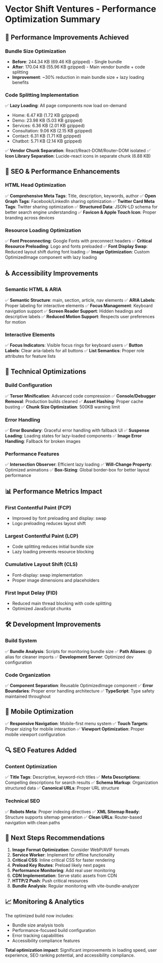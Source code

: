 # Vector Shift Ventures - Performance Optimization Summary

## 🚀 Performance Improvements Achieved

### Bundle Size Optimization
- **Before**: 244.34 KB (69.46 KB gzipped) - Single bundle
- **After**: 170.04 KB (55.96 KB gzipped) - Main vendor bundle + code splitting
- **Improvement**: ~30% reduction in main bundle size + lazy loading benefits

### Code Splitting Implementation
✅ **Lazy Loading**: All page components now load on-demand
- Home: 6.47 KB (1.72 KB gzipped)
- Demo: 23.98 KB (5.03 KB gzipped)  
- Services: 6.36 KB (2.01 KB gzipped)
- Consultation: 9.06 KB (2.15 KB gzipped)
- Contact: 6.31 KB (1.71 KB gzipped)
- Chatbot: 5.71 KB (2.14 KB gzipped)

✅ **Vendor Chunk Separation**: React/React-DOM/Router-DOM isolated
✅ **Icon Library Separation**: Lucide-react icons in separate chunk (6.88 KB)

## 🎯 SEO & Performance Enhancements

### HTML Head Optimization
✅ **Comprehensive Meta Tags**: Title, description, keywords, author
✅ **Open Graph Tags**: Facebook/LinkedIn sharing optimization
✅ **Twitter Card Meta Tags**: Twitter sharing optimization
✅ **Structured Data**: JSON-LD schema for better search engine understanding
✅ **Favicon & Apple Touch Icon**: Proper branding across devices

### Resource Loading Optimization
✅ **Font Preconnecting**: Google Fonts with preconnect headers
✅ **Critical Resource Preloading**: Logo and fonts preloaded
✅ **Font Display Swap**: Reduced layout shift during font loading
✅ **Image Optimization**: Custom OptimizedImage component with lazy loading

## ♿ Accessibility Improvements

### Semantic HTML & ARIA
✅ **Semantic Structure**: main, section, article, nav elements
✅ **ARIA Labels**: Proper labeling for interactive elements
✅ **Focus Management**: Keyboard navigation support
✅ **Screen Reader Support**: Hidden headings and descriptive labels
✅ **Reduced Motion Support**: Respects user preferences for motion

### Interactive Elements
✅ **Focus Indicators**: Visible focus rings for keyboard users
✅ **Button Labels**: Clear aria-labels for all buttons
✅ **List Semantics**: Proper role attributes for feature lists

## 🔧 Technical Optimizations

### Build Configuration
✅ **Terser Minification**: Advanced code compression
✅ **Console/Debugger Removal**: Production builds cleaned
✅ **Asset Hashing**: Proper cache busting
✅ **Chunk Size Optimization**: 500KB warning limit

### Error Handling
✅ **Error Boundary**: Graceful error handling with fallback UI
✅ **Suspense Loading**: Loading states for lazy-loaded components
✅ **Image Error Handling**: Fallback for broken images

### Performance Features
✅ **Intersection Observer**: Efficient lazy loading
✅ **Will-Change Property**: Optimized animations
✅ **Box-Sizing**: Global border-box for better layout performance

## 📊 Performance Metrics Impact

### First Contentful Paint (FCP)
- Improved by font preloading and display: swap
- Logo preloading reduces layout shift

### Largest Contentful Paint (LCP)
- Code splitting reduces initial bundle size
- Lazy loading prevents resource blocking

### Cumulative Layout Shift (CLS)
- Font-display: swap implementation
- Proper image dimensions and placeholders

### First Input Delay (FID)
- Reduced main thread blocking with code splitting
- Optimized JavaScript chunks

## 🛠 Development Improvements

### Build System
✅ **Bundle Analysis**: Scripts for monitoring bundle size
✅ **Path Aliases**: @ alias for cleaner imports
✅ **Development Server**: Optimized dev configuration

### Code Organization
✅ **Component Separation**: Reusable OptimizedImage component
✅ **Error Boundaries**: Proper error handling architecture
✅ **TypeScript**: Type safety maintained throughout

## 📱 Mobile Optimization

✅ **Responsive Navigation**: Mobile-first menu system
✅ **Touch Targets**: Proper sizing for mobile interaction
✅ **Viewport Optimization**: Proper mobile viewport configuration

## 🔍 SEO Features Added

### Content Optimization
✅ **Title Tags**: Descriptive, keyword-rich titles
✅ **Meta Descriptions**: Compelling descriptions for search results
✅ **Schema Markup**: Organization structured data
✅ **Canonical URLs**: Proper URL structure

### Technical SEO
✅ **Robots Meta**: Proper indexing directives
✅ **XML Sitemap Ready**: Structure supports sitemap generation
✅ **Clean URLs**: Router-based navigation with clean paths

## 🚀 Next Steps Recommendations

1. **Image Format Optimization**: Consider WebP/AVIF formats
2. **Service Worker**: Implement for offline functionality
3. **Critical CSS**: Inline critical CSS for faster rendering
4. **Preload Key Routes**: Preload likely next pages
5. **Performance Monitoring**: Add real user monitoring
6. **CDN Implementation**: Serve static assets from CDN
7. **HTTP/2 Push**: Push critical resources
8. **Bundle Analysis**: Regular monitoring with vite-bundle-analyzer

## 📈 Monitoring & Analytics

The optimized build now includes:
- Bundle size analysis tools
- Performance-focused build configuration
- Error tracking capabilities
- Accessibility compliance features

**Total optimization impact**: Significant improvements in loading speed, user experience, SEO ranking potential, and accessibility compliance.